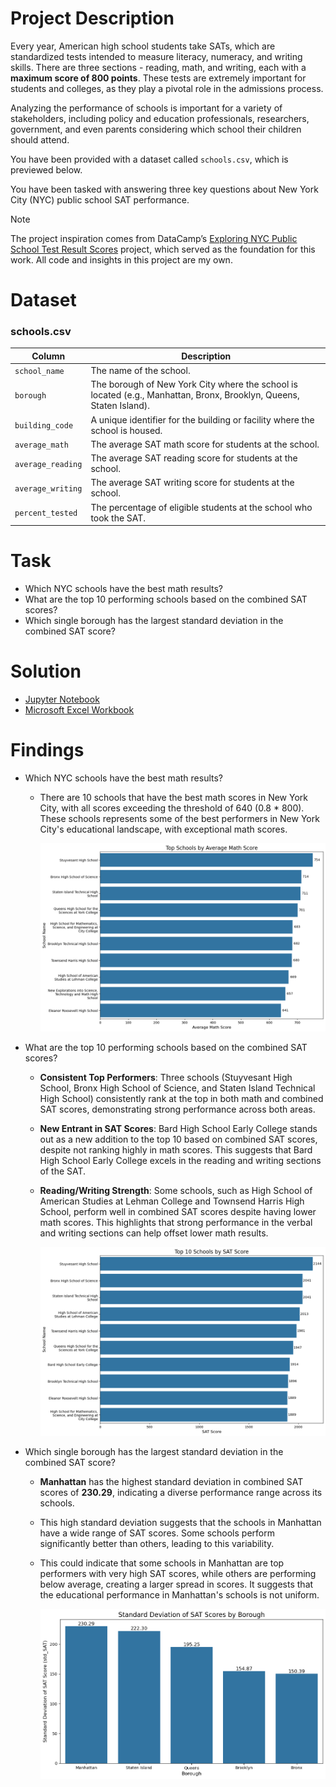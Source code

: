 # Project Description
Every year, American high school students take SATs, which are standardized tests intended to measure literacy, numeracy, and writing skills. There are three sections - reading, math, and writing, each with a **maximum score of 800 points**. These tests are extremely important for students and colleges, as they play a pivotal role in the admissions process.

Analyzing the performance of schools is important for a variety of stakeholders, including policy and education professionals, researchers, government, and even parents considering which school their children should attend. 

You have been provided with a dataset called `schools.csv`, which is previewed below.

You have been tasked with answering three key questions about New York City (NYC) public school SAT performance.

> [!NOTE]  
> The project inspiration comes from DataCamp’s [Exploring NYC Public School Test Result Scores](https://app.datacamp.com/learn/projects/exploring_nyc_public_school_test_result_scores/) project, which served as the foundation for this work.
> All code and insights in this project are my own.

# Dataset
### **schools.csv**

| Column                   | Description                                                                      |
|------------------------- |--------------------------------------------------------------------------------- |
| `school_name`            |    The name of the school.                                                       |
| `borough`                | The borough of New York City where the school is located (e.g., Manhattan, Bronx, Brooklyn, Queens, Staten Island).  |
| `building_code`          | A unique identifier for the building or facility where the school is housed. |
| `average_math`           |    The average SAT math score for students at the school.             |
| `average_reading`        | The average SAT reading score for students at the school.                            |
| `average_writing`        |   The average SAT writing score for students at the school.                               |
| `percent_tested`         | The percentage of eligible students at the school who took the SAT.                                      |

# Task
- Which NYC schools have the best math results?
- What are the top 10 performing schools based on the combined SAT scores?
- Which single borough has the largest standard deviation in the combined SAT score?

# Solution
- [Jupyter Notebook](notebook.ipynb)
- [Microsoft Excel Workbook](workbook.xlsx)

# Findings
- Which NYC schools have the best math results?
    - There are 10 schools that have the best math scores in New York City, with all scores exceeding the threshold of 640 (0.8 * 800). These schools represents some of the best performers in New York City's educational landscape, with exceptional math scores.

        ![Top Schools By AVG Maths Score](charts/top_schools_by_avg_math_scores.png)
- What are the top 10 performing schools based on the combined SAT scores?
    - **Consistent Top Performers**: Three schools (Stuyvesant High School, Bronx High School of Science, and Staten Island Technical High School) consistently rank at the top in both math and combined SAT scores, demonstrating strong performance across both areas.
    - **New Entrant in SAT Scores**: Bard High School Early College stands out as a new addition to the top 10 based on combined SAT scores, despite not ranking highly in math scores. This suggests that Bard High School Early College excels in the reading and writing sections of the SAT.
    - **Reading/Writing Strength**: Some schools, such as High School of American Studies at Lehman College and Townsend Harris High School, perform well in combined SAT scores despite having lower math scores. This highlights that strong performance in the verbal and writing sections can help offset lower math results.

        ![Top 10 Schools By SAT Score](charts/top_10_schools_by_sat_scores.png)
- Which single borough has the largest standard deviation in the combined SAT score?
    - **Manhattan** has the highest standard deviation in combined SAT scores of **230.29**, indicating a diverse performance range across its schools.
    - This high standard deviation suggests that the schools in Manhattan have a wide range of SAT scores. Some schools perform significantly better than others, leading to this variability.
    - This could indicate that some schools in Manhattan are top performers with very high SAT scores, while others are performing below average, creating a larger spread in scores. It suggests that the educational performance in Manhattan's schools is not uniform.

        ![Borough With Highest STD SAT Score](charts/borough_highest_std_sat_score.png)
